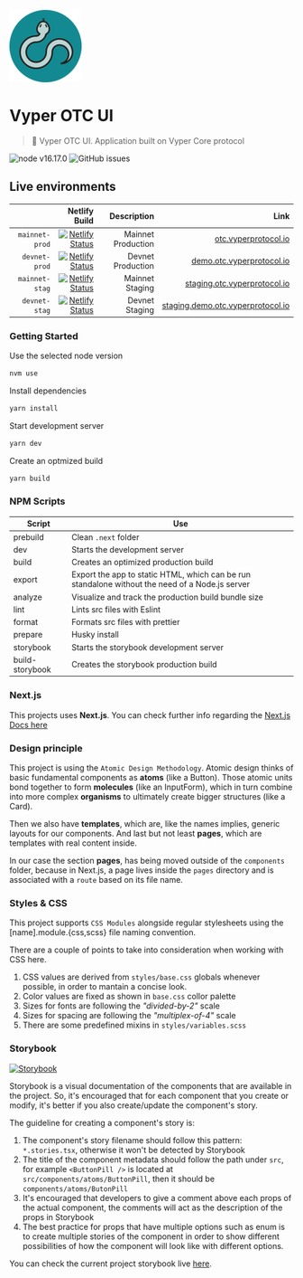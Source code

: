 ![Vyper Logo](https://raw.githubusercontent.com/vyper-protocol/branding/main/very-small-logo.png)

# Vyper OTC UI

> 🌿 Vyper OTC UI. Application built on Vyper Core protocol

![node v16.17.0](https://img.shields.io/badge/node-v16.17.0-blue.svg) ![GitHub issues](https://img.shields.io/github/issues/vyper-protocol/vyper-otc-ui?color=yellow)

## Live environments

|                |                                                                                                                                                               Netlify Build |        Description |                                                                           Link |
| -------------: | --------------------------------------------------------------------------------------------------------------------------------------------------------------------------: | -----------------: | -----------------------------------------------------------------------------: |
| `mainnet-prod` | [![Netlify Status](https://api.netlify.com/api/v1/badges/96cddd0a-032d-41b1-94fb-4af04ec79674/deploy-status)](https://app.netlify.com/sites/vyper-otc-mainnet-prod/deploys) | Mainnet Production |                           [otc.vyperprotocol.io](https://otc.vyperprotocol.io) |
|  `devnet-prod` |  [![Netlify Status](https://api.netlify.com/api/v1/badges/0f77a7ed-6f5d-4929-b79e-76867ba9da11/deploy-status)](https://app.netlify.com/sites/vyper-otc-devnet-prod/deploys) |  Devnet Production |                 [demo.otc.vyperprotocol.io](https://demo.otc.vyperprotocol.io) |
| `mainnet-stag` | [![Netlify Status](https://api.netlify.com/api/v1/badges/f85433c2-526f-4d89-aa5b-528c5aaf7ba8/deploy-status)](https://app.netlify.com/sites/vyper-otc-mainnet-stag/deploys) |    Mainnet Staging |           [staging.otc.vyperprotocol.io](https://staging.otc.vyperprotocol.io) |
|  `devnet-stag` |  [![Netlify Status](https://api.netlify.com/api/v1/badges/ef8c8363-94c6-47b5-a993-8c81fe4657ca/deploy-status)](https://app.netlify.com/sites/vyper-otc-devnet-stag/deploys) |     Devnet Staging | [staging.demo.otc.vyperprotocol.io](https://staging.demo.otc.vyperprotocol.io) |

### Getting Started

Use the selected node version

```bash
nvm use
```

Install dependencies

```bash
yarn install
```

Start development server

```bash
yarn dev
```

Create an optmized build

```bash
yarn build
```

### NPM Scripts

| Script          | Use                                                                                             |
| --------------- | ----------------------------------------------------------------------------------------------- |
| prebuild        | Clean `.next` folder                                                                            |
| dev             | Starts the development server                                                                   |
| build           | Creates an optimized production build                                                           |
| export          | Export the app to static HTML, which can be run standalone without the need of a Node.js server |
| analyze         | Visualize and track the production build bundle size                                            |
| lint            | Lints src files with Eslint                                                                     |
| format          | Formats src files with prettier                                                                 |
| prepare         | Husky install                                                                                   |
| storybook       | Starts the storybook development server                                                         |
| build-storybook | Creates the storybook production build                                                          |

### Next.js

This projects uses **Next.js**. You can check further info regarding the [Next.js Docs here](https://nextjs.org/docs/getting-started)

### Design principle

This project is using the `Atomic Design Methodology`. Atomic design thinks of basic fundamental components as **atoms** (like a Button). Those atomic units bond together to form **molecules** (like an InputForm), which in turn combine into more complex **organisms** to ultimately create bigger structures (like a Card).

Then we also have **templates**, which are, like the names implies, generic layouts for our components. And last but not least **pages**, which are templates with real content inside.

In our case the section **pages**, has being moved outside of the `components` folder, because in Next.js, a page lives inside the `pages` directory and is associated with a `route` based on its file name.

### Styles & CSS

This project supports `CSS Modules` alongside regular stylesheets using the [name].module.{css,scss} file naming convention.

There are a couple of points to take into consideration when working with CSS here.

1. CSS values are derived from `styles/base.css` globals whenever possible, in order to mantain a concise look.
2. Color values are fixed as shown in `base.css` collor palette
3. Sizes for fonts are following the _"divided-by-2"_ scale
4. Sizes for spacing are following the _"multiplex-of-4"_ scale
5. There are some predefined mixins in `styles/variables.scss`

### Storybook

[![Storybook](https://img.shields.io/badge/-Storybook-FF4785?style=for-the-badge&logo=storybook&logoColor=white)](https://vyper-otc-storybook.netlify.app)

Storybook is a visual documentation of the components that are available in the project. So, it's encouraged that for each component that you create or modify, it's better if you also create/update the component's story.

The guideline for creating a component's story is:

1. The component's story filename should follow this pattern: `*.stories.tsx`, otherwise it won't be detected by Storybook
2. The title of the component metadata should follow the path under `src`, for example `<ButtonPill />` is located at `src/components/atoms/ButtonPill`, then it should be `components/atoms/ButonPill`
3. It's encouraged that developers to give a comment above each props of the actual component, the comments will act as the description of the props in Storybook
4. The best practice for props that have multiple options such as enum is to create multiple stories of the component in order to show different possibilities of how the component will look like with different options.

You can check the current project storybook live [here](https://vyper-otc-storybook.netlify.app).
